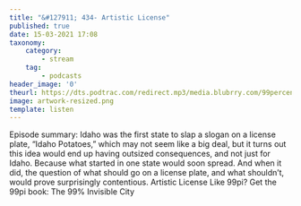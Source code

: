 ```yaml
---
title: "&#127911; 434- Artistic License"
published: true
date: 15-03-2021 17:08
taxonomy:
    category:
        - stream
    tag:
        - podcasts
header_image: '0'
theurl: https://dts.podtrac.com/redirect.mp3/media.blubrry.com/99percentinvisible/dovetail.prxu.org/96/acae7195-2078-49c2-a7e1-c4b389e440ed/434_Artistic_License_pt01.mp3
image: artwork-resized.png
template: listen
--- 
```

Episode summary: Idaho was the first state to slap a slogan on a license plate, “Idaho Potatoes,” which may not seem like a big deal, but it turns out this idea would end up having outsized consequences, and not just for Idaho. Because what started in one state would soon spread. And when it did, the question of what should go on a license plate, and what shouldn’t, would prove surprisingly contentious. Artistic License Like 99pi? Get the 99pi book: The 99% Invisible City
